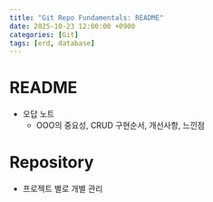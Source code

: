 ```yaml
---
title: "Git Repo Fundamentals: README"
date: 2025-10-23 12:00:00 +0900
categories: [Git]
tags: [erd, database]
---
```


# README

- 오답 노트
  - OOO의 중요성, CRUD 구현순서, 개선사항, 느낀점

# Repository

- 프로젝트 별로 개별 관리
